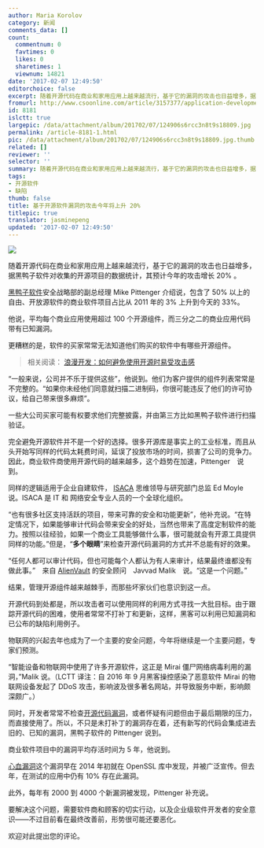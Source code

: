 ```yaml
---
author: Maria Korolov
category: 新闻
comments_data: []
count:
  commentnum: 0
  favtimes: 0
  likes: 0
  sharetimes: 1
  viewnum: 14821
date: '2017-02-07 12:49:50'
editorchoice: false
excerpt: 随着开源代码在商业和家用应用上越来越流行，基于它的漏洞的攻击也日益增多，据黑鸭子软件对收集的开源项目的数据统计，其预计今年的攻击增长 20% 。
fromurl: http://www.csoonline.com/article/3157377/application-development/report-attacks-based-on-open-source-vulnerabilities-will-rise-20-percent-this-year.html
id: 8181
islctt: true
largepic: /data/attachment/album/201702/07/124906s6rcc3n8t9s18809.jpg
permalink: /article-8181-1.html
pic: /data/attachment/album/201702/07/124906s6rcc3n8t9s18809.jpg.thumb.jpg
related: []
reviewer: ''
selector: ''
summary: 随着开源代码在商业和家用应用上越来越流行，基于它的漏洞的攻击也日益增多，据黑鸭子软件对收集的开源项目的数据统计，其预计今年的攻击增长 20% 。
tags:
- 开源软件
- 缺陷
thumb: false
title: 基于开源软件漏洞的攻击今年将上升 20%
titlepic: true
translator: jasminepeng
updated: '2017-02-07 12:49:50'
---
```


![](/data/attachment/album/201702/07/124906s6rcc3n8t9s18809.jpg)


随着开源代码在商业和家用应用上越来越流行，基于它的漏洞的攻击也日益增多，据黑鸭子软件对收集的开源项目的数据统计，其预计今年的攻击增长 20% 。


[黑鸭子软件](https://www.blackducksoftware.com/)安全战略部的副总经理 Mike Pittenger 介绍说，包含了 50% 以上的自由、开放源软件的商业软件项目占比从 2011 年的 3% 上升到今天的 33%。


他说，平均每个商业应用使用超过 100 个开源组件，而三分之二的商业应用代码带有已知漏洞。


更糟糕的是，软件的买家常常无法知道他们购买的软件中有哪些开源组件。



> 
> 相关阅读： [浪漫开发：如何避免使用开源时易受攻击感](http://csoonline.com/article/2883315/application-security/romancing-development-how-to-avoid-feeling-vulnerable-with-open-source.html#tk.cso-infsb)
> 
> 
> 


“一般来说，公司并不乐于提供这些”，他说到。他们为客户提供的组件列表常常是不完整的。“如果你未经他们同意就扫描二进制码，你很可能违反了他们的许可协议，给自己带来很多麻烦”。


一些大公司买家可能有权要求他们完整披露，并由第三方比如黑鸭子软件进行扫描验证。


完全避免开源软件并不是一个好的选择。很多开源库是事实上的工业标准，而且从头开始写同样的代码太耗费时间，延误了投放市场的时间，损害了公司的竞争力。因此，商业软件商使用开源代码的越来越多，这个趋势在加速，Pittenger　说到。


同样的逻辑适用于企业自建软件， [ISACA](http://www.isaca.org/) 思维领导与研究部门总监 Ed Moyle 说。ISACA 是 IT 和 网络安全专业人员的一个全球化组织。


“也有很多社区支持活跃的项目，带来可靠的安全和功能更新”，他补充说。“在特定情况下，如果能够审计代码会带来安全的好处，当然也带来了高度定制软件的能力。按照以往经验，如果一个商业工具能够做什么事，很可能就会有开源工具提供同样的功能。”但是，“**多个眼睛**”来检查开源代码漏洞的方式并不总能有好的效果。


“任何人都可以审计代码，但也可能每个人都认为有人来审计，结果最终谁都没有做此事。”　来自 [AlienVault](https://www.alienvault.com/) 的安全顾问　Javvad Malik　说。“这是一个问题。”


结果，管理开源组件越来越棘手，而那些坏家伙们也意识到这一点。


开源代码到处都是，所以攻击者可以使用同样的利用方式寻找一大批目标。由于跟踪开源代码的困难，使用者常常不打补丁和更新，这样，黑客可以利用已知漏洞和已公布的缺陷利用例子。


物联网的兴起去年也成为了一个主要的安全问题，今年将继续是一个主要问题，专家们预测。


“智能设备和物联网中使用了许多开源软件，这正是 Mirai 僵尸网络病毒利用的漏洞，”Malik 说。（LCTT 译注：自 2016 年 9 月黑客操控感染了恶意软件 Mirai 的物联网设备发起了 DDoS 攻击，影响波及很多著名网站，并导致服务中断，影响颇深颇广。）


同时，开发者常常不检查[开源代码漏洞](http://csoonline.com/article/3077815/application-security/your-open-source-security-problem-is-worse-than-you-think.html)，或者怀疑有问题但由于最后期限的压力，而直接使用了。所以，不只是未打补丁的漏洞存在着，还有新写的代码会集成进去旧的、已知的漏洞，黑鸭子软件的 Pittenger 说到。


商业软件项目中的漏洞平均存活时间为 5 年，他说到。


[心血漏洞](http://csoonline.com/article/2142103/security/is-open-source-to-blame-for-the-heartbleed-bug.html)这个漏洞早在 2014 年初就在 OpenSSL 库中发现，并被广泛宣传。但去年，在测试的应用中仍有 10% 存在此漏洞。


此外，每年有 2000 到 4000 个新漏洞被发现，Pittenger 补充说。


要解决这个问题，需要软件商和顾客的切实行动，以及企业级软件开发者的安全意识——不过目前看在最终改善前，形势很可能还要恶化。


欢迎对此提出您的评论。